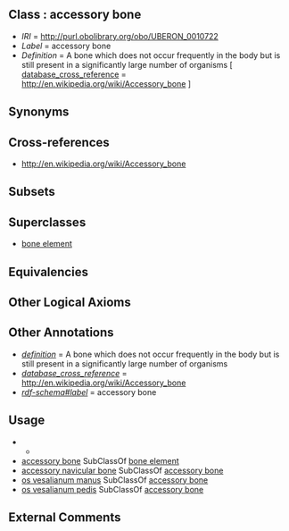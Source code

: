 
## Class : accessory bone

 * *IRI* = http://purl.obolibrary.org/obo/UBERON_0010722
 * *Label* = accessory bone
 * *Definition* = A bone which does not occur frequently in the body but is still present in a significantly large number of organisms [ [database_cross_reference](../../ef/oboInOwl#hasDbXref.md) = http://en.wikipedia.org/wiki/Accessory_bone ]

## Synonyms


## Cross-references

 * http://en.wikipedia.org/wiki/Accessory_bone

## Subsets


## Superclasses

 * [bone element](../../UBERON/74/UBERON_0001474.md)

## Equivalencies


## Other Logical Axioms


## Other Annotations

 * *[definition](../../IAO/15/IAO_0000115.md)* = A bone which does not occur frequently in the body but is still present in a significantly large number of organisms
 * *[database_cross_reference](../../ef/oboInOwl#hasDbXref.md)* = http://en.wikipedia.org/wiki/Accessory_bone
 * *[rdf-schema#label](../../el/rdf-schema#label.md)* = accessory bone

## Usage

 * -
 * [accessory bone](../../UBERON/22/UBERON_0010722.md) SubClassOf [bone element](../../UBERON/74/UBERON_0001474.md)
 * [accessory navicular bone](../../UBERON/25/UBERON_0010725.md) SubClassOf [accessory bone](../../UBERON/22/UBERON_0010722.md)
 * [os vesalianum manus](../../UBERON/26/UBERON_0010726.md) SubClassOf [accessory bone](../../UBERON/22/UBERON_0010722.md)
 * [os vesalianum pedis](../../UBERON/23/UBERON_0010723.md) SubClassOf [accessory bone](../../UBERON/22/UBERON_0010722.md)

## External Comments

